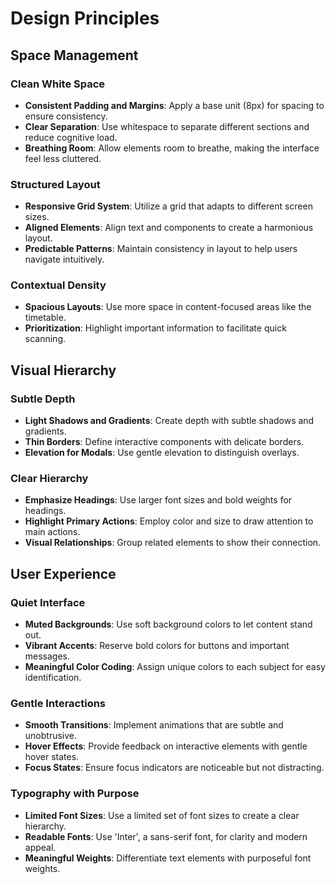 # Design Principles

## Space Management

### Clean White Space

- **Consistent Padding and Margins**: Apply a base unit (8px) for spacing to ensure consistency.
- **Clear Separation**: Use whitespace to separate different sections and reduce cognitive load.
- **Breathing Room**: Allow elements room to breathe, making the interface feel less cluttered.

### Structured Layout

- **Responsive Grid System**: Utilize a grid that adapts to different screen sizes.
- **Aligned Elements**: Align text and components to create a harmonious layout.
- **Predictable Patterns**: Maintain consistency in layout to help users navigate intuitively.

### Contextual Density

- **Spacious Layouts**: Use more space in content-focused areas like the timetable.
- **Prioritization**: Highlight important information to facilitate quick scanning.

## Visual Hierarchy

### Subtle Depth

- **Light Shadows and Gradients**: Create depth with subtle shadows and gradients.
- **Thin Borders**: Define interactive components with delicate borders.
- **Elevation for Modals**: Use gentle elevation to distinguish overlays.

### Clear Hierarchy

- **Emphasize Headings**: Use larger font sizes and bold weights for headings.
- **Highlight Primary Actions**: Employ color and size to draw attention to main actions.
- **Visual Relationships**: Group related elements to show their connection.

## User Experience

### Quiet Interface

- **Muted Backgrounds**: Use soft background colors to let content stand out.
- **Vibrant Accents**: Reserve bold colors for buttons and important messages.
- **Meaningful Color Coding**: Assign unique colors to each subject for easy identification.

### Gentle Interactions

- **Smooth Transitions**: Implement animations that are subtle and unobtrusive.
- **Hover Effects**: Provide feedback on interactive elements with gentle hover states.
- **Focus States**: Ensure focus indicators are noticeable but not distracting.

### Typography with Purpose

- **Limited Font Sizes**: Use a limited set of font sizes to create a clear hierarchy.
- **Readable Fonts**: Use 'Inter', a sans-serif font, for clarity and modern appeal.
- **Meaningful Weights**: Differentiate text elements with purposeful font weights.
